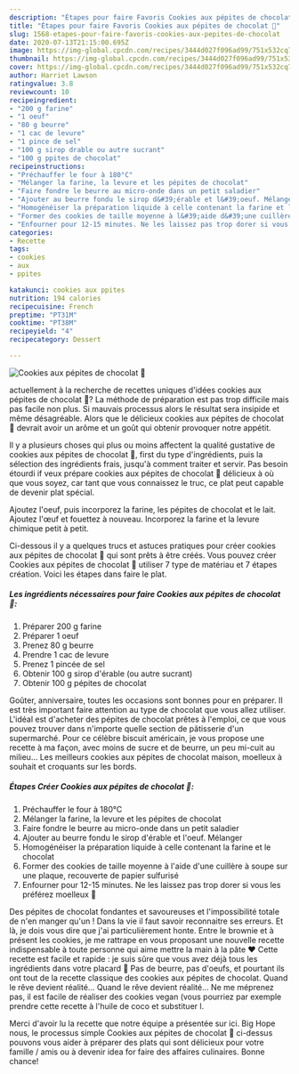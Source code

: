 ```yaml
---
description: "Étapes pour faire Favoris Cookies aux pépites de chocolat 🍫"
title: "Étapes pour faire Favoris Cookies aux pépites de chocolat 🍫"
slug: 1568-etapes-pour-faire-favoris-cookies-aux-pepites-de-chocolat
date: 2020-07-13T21:15:00.695Z
image: https://img-global.cpcdn.com/recipes/3444d027f096ad99/751x532cq70/cookies-aux-pepites-de-chocolat-🍫-photo-principale-de-la-recette.jpg
thumbnail: https://img-global.cpcdn.com/recipes/3444d027f096ad99/751x532cq70/cookies-aux-pepites-de-chocolat-🍫-photo-principale-de-la-recette.jpg
cover: https://img-global.cpcdn.com/recipes/3444d027f096ad99/751x532cq70/cookies-aux-pepites-de-chocolat-🍫-photo-principale-de-la-recette.jpg
author: Harriet Lawson
ratingvalue: 3.8
reviewcount: 10
recipeingredient:
- "200 g farine"
- "1 oeuf"
- "80 g beurre"
- "1 cac de levure"
- "1 pince de sel"
- "100 g sirop drable ou autre sucrant"
- "100 g ppites de chocolat"
recipeinstructions:
- "Préchauffer le four à 180°C"
- "Mélanger la farine, la levure et les pépites de chocolat"
- "Faire fondre le beurre au micro-onde dans un petit saladier"
- "Ajouter au beurre fondu le sirop d&#39;érable et l&#39;oeuf. Mélanger"
- "Homogénéiser la préparation liquide à celle contenant la farine et le chocolat"
- "Former des cookies de taille moyenne à l&#39;aide d&#39;une cuillère à soupe sur une plaque, recouverte de papier sulfurisé"
- "Enfourner pour 12-15 minutes. Ne les laissez pas trop dorer si vous les préférez moelleux 🤤"
categories:
- Recette
tags:
- cookies
- aux
- ppites

katakunci: cookies aux ppites 
nutrition: 194 calories
recipecuisine: French
preptime: "PT31M"
cooktime: "PT38M"
recipeyield: "4"
recipecategory: Dessert

---
```



![Cookies aux pépites de chocolat 🍫](https://img-global.cpcdn.com/recipes/3444d027f096ad99/751x532cq70/cookies-aux-pepites-de-chocolat-🍫-photo-principale-de-la-recette.jpg)

actuellement à la recherche de recettes uniques d'idées cookies aux pépites de chocolat 🍫? La méthode de préparation est pas trop difficile mais pas facile non plus. Si mauvais processus alors le résultat sera insipide et même désagréable. Alors que le délicieux cookies aux pépites de chocolat 🍫 devrait avoir un arôme et un goût qui obtenir provoquer notre appétit.

Il y a plusieurs choses qui plus ou moins affectent la qualité gustative de cookies aux pépites de chocolat 🍫, first du type d'ingrédients, puis la sélection des ingrédients frais, jusqu'à comment traiter et servir. Pas besoin étourdi if veux prépare cookies aux pépites de chocolat 🍫 délicieux à où que vous soyez, car tant que vous connaissez le truc, ce plat peut capable de devenir plat spécial.

Ajoutez l&#39;oeuf, puis incorporez la farine, les pépites de chocolat et le lait. Ajoutez l&#39;œuf et fouettez à nouveau. Incorporez la farine et la levure chimique petit à petit.


Ci-dessous il y a quelques trucs et astuces pratiques pour créer cookies aux pépites de chocolat 🍫 qui sont prêts à être créés. Vous pouvez créer Cookies aux pépites de chocolat 🍫 utiliser 7 type de matériau et 7 étapes création. Voici les étapes dans faire le plat.

<!--inarticleads1-->

##### Les ingrédients nécessaires pour faire Cookies aux pépites de chocolat 🍫:

1. Préparer 200 g farine
1. Préparer 1 oeuf
1. Prenez 80 g beurre
1. Prendre 1 cac de levure
1. Prenez 1 pincée de sel
1. Obtenir 100 g sirop d&#39;érable (ou autre sucrant)
1. Obtenir 100 g pépites de chocolat


Goûter, anniversaire, toutes les occasions sont bonnes pour en préparer. Il est très important faire attention au type de chocolat que vous allez utiliser. L&#39;idéal est d&#39;acheter des pépites de chocolat prêtes à l&#39;emploi, ce que vous pouvez trouver dans n&#39;importe quelle section de pâtisserie d&#39;un supermarché. Pour ce célèbre biscuit américain, je vous propose une recette à ma façon, avec moins de sucre et de beurre, un peu mi-cuit au milieu… Les meilleurs cookies aux pépites de chocolat maison, moelleux à souhait et croquants sur les bords. 

<!--inarticleads2-->

##### Étapes Créer Cookies aux pépites de chocolat 🍫:

1. Préchauffer le four à 180°C
1. Mélanger la farine, la levure et les pépites de chocolat
1. Faire fondre le beurre au micro-onde dans un petit saladier
1. Ajouter au beurre fondu le sirop d&#39;érable et l&#39;oeuf. Mélanger
1. Homogénéiser la préparation liquide à celle contenant la farine et le chocolat
1. Former des cookies de taille moyenne à l&#39;aide d&#39;une cuillère à soupe sur une plaque, recouverte de papier sulfurisé
1. Enfourner pour 12-15 minutes. Ne les laissez pas trop dorer si vous les préférez moelleux 🤤


Des pépites de chocolat fondantes et savoureuses et l&#39;impossibilité totale de n&#39;en manger qu&#39;un ! Dans la vie il faut savoir reconnaitre ses erreurs. Et là, je dois vous dire que j&#39;ai particulièrement honte. Entre le brownie et à présent les cookies, je me rattrape en vous proposant une nouvelle recette indispensable à toute personne qui aime mettre la main à la pâte ♥ Cette recette est facile et rapide : je suis sûre que vous avez déjà tous les ingrédients dans votre placard 🙂 Pas de beurre, pas d&#39;oeufs, et pourtant ils ont tout de la recette classique des cookies aux pépites de chocolat. Quand le rêve devient réalité… Quand le rêve devient réalité… Ne me méprenez pas, il est facile de réaliser des cookies vegan (vous pourriez par exemple prendre cette recette à l&#39;huile de coco et substituer l. 


Merci d'avoir lu la recette que notre équipe a présentée sur ici. Big Hope nous, le processus simple Cookies aux pépites de chocolat 🍫 ci-dessus pouvons vous aider à préparer des plats qui sont délicieux pour votre famille / amis ou à devenir idea for faire des affaires culinaires. Bonne chance!
